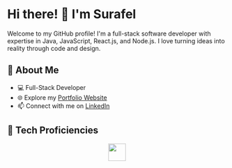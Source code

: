 # Hi there! 👋 I'm Surafel

Welcome to my GitHub profile! I'm a full-stack software developer with expertise in Java, JavaScript, React.js, and Node.js. I love turning ideas into reality through code and design.

## 🚀 About Me

- 💻 Full-Stack Developer
- 🌐 Explore my [Portfolio Website](https://suraffy.netlify.app)
- 📫 Connect with me on [LinkedIn](https://www.linkedin.com/in/surafel-araya)

## 🔧 Tech Proficiencies

<div align="center">
  <a href="https://skillicons.dev">
    <img src="https://skillicons.dev/icons?i=java,js,ts,css,html,nodejs,express,react,redux,vue,sass,tailwind,bootstrap,mongodb,mysql,figma,xd,firebase,postman,linux&perline=20" height="40px" />
  </a>
</div>
